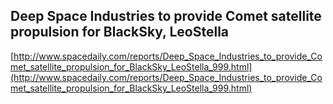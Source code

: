 ## Deep Space Industries to provide Comet satellite propulsion for BlackSky, LeoStella
  
  [http://www.spacedaily.com/reports/Deep_Space_Industries_to_provide_Comet_satellite_propulsion_for_BlackSky_LeoStella_999.html](http://www.spacedaily.com/reports/Deep_Space_Industries_to_provide_Comet_satellite_propulsion_for_BlackSky_LeoStella_999.html)